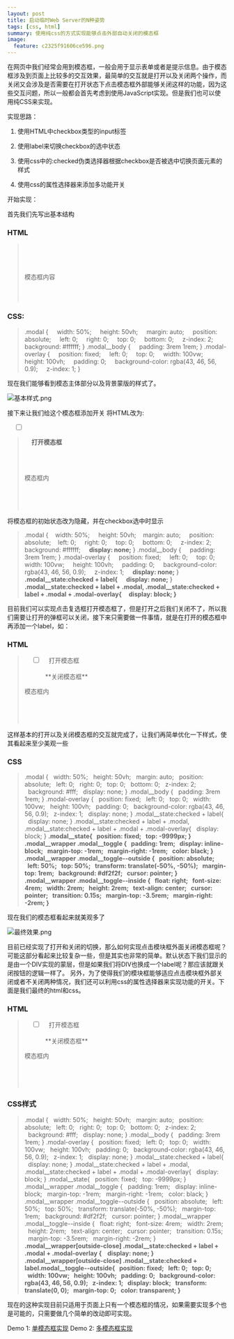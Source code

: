 ```yaml
---
layout: post
title: 启动临时Web Server的N种姿势
tags: [css, html]
summary: 使用纯css的方式实现能够点击外部自动关闭的模态框
image:
  feature: c2325f91606ce596.png
---
```

在网页中我们经常会用到模态框，一般会用于显示表单或者是提示信息。由于模态框涉及到页面上比较多的交互效果，最简单的交互就是打开以及关闭两个操作，而关闭又会涉及是否需要在打开状态下点击模态框外部能够关闭这样的功能，因为这些交互问题，所以一般都会首先考虑到使用JavaScript实现。但是我们也可以使用纯CSS来实现。

实现思路：

1. 使用HTML中checkbox类型的input标签

1. 使用label来切换checkbox的选中状态

1. 使用css中的:checked伪类选择器根据checkbox是否被选中切换页面元素的样式
1. 使用css的属性选择器来添加多功能开关

开始实现：

首先我们先写出基本结构

### HTML
><div id="modal" class="modal__wrapper">
>      <div class="modal">
>            <div class="modal__main">
>                  <p> 模态框内容 </p>
>            </div>
>      </div>
></div>

### CSS:
>.modal {
>      width: 50%;
>      height: 50vh;
>      margin: auto;
>      position: absolute;
>      left: 0;
>      right: 0;
>      top: 0;
>      bottom: 0;
>      z-index: 2;
>      background: #ffffff;
>}
>.modal__body {
>      padding: 3rem 1rem;
>}
>.modal-overlay {
>      position: fixed;
>      left: 0;
>      top: 0;
>      width: 100vw;
>      height: 100vh;
>      padding: 0;
>      background-color: rgba(43, 46, 56, 0.9);
>      z-index: 1;
>}

现在我们能够看到模态主体部分以及背景蒙版的样式了。

![基本样式.png](http://upload-images.jianshu.io/upload_images/8491305-2394a8cc8d553bfc.png?imageMogr2/auto-orient/strip%7CimageView2/2/w/1240)


接下来让我们给这个模态框添加开关
将HTML改为:
> <div id="modal" class="modal__wrapper">
       **<input id="modal__state" class="modal__state" type="checkbox">**
>       **<label class="modal__toggle modal__toggle--outside" for="modal__state">打开模态框</label>**
>      <div class="modal">
>             <div class="modal__body">
>                    <p> 模态框内 </p>
>             </div>
>      </div>
>        <div class="modal-overlay"></div>
</div>

将模态框的初始状态改为隐藏，并在checkbox选中时显示
> .modal {
>      width: 50%;
>      height: 50vh;
>      margin: auto;
>      position: absolute;
>      left: 0;
>      right: 0;
>      top: 0;
>      bottom: 0;
>      z-index: 2;
>      background: #ffffff;
>      **display: none;**
>}
>.modal__body {
>      padding: 3rem 1rem;
>}
>.modal-overlay {
>      position: fixed;
>      left: 0;
>      top: 0;
>      width: 100vw;
>      height: 100vh;
>      padding: 0;
>      background-color: rgba(43, 46, 56, 0.9);
>      z-index: 1;
>      **display: none;**
>}
> **.modal__state:checked + label{**
>      **display: none;**
>}
>**.modal__state:checked + label + .modal,
>.modal__state:checked + label + .modal + .modal-overlay{
>      display: block;
>}**

目前我们可以实现点击复选框打开模态框了，但是打开之后我们关闭不了，所以我们需要让打开的弹框可以关闭，接下来只需要做一件事情，就是在打开的模态框中再添加一个label，如：

### HTML
> <div id="modal" class="modal__wrapper">
>        <input id="modal__state" class="modal__state" type="checkbox">
>       <label class="modal__toggle modal__toggle--outside" for="modal__state">打开模态框</label>
>      <div class="modal">
>             <div class="modal__body">
>                **<label class="modal__toggle modal__toggle--outside" for="modal__state">关闭模态框</label>**
>                    <p> 模态框内 </p>
>             </div>
>      </div>
>        <div class="modal-overlay"></div>
> </div>

这样基本的打开以及关闭模态框的交互就完成了，让我们再简单优化一下样式，使其看起来至少美观一些

### CSS
>.modal {
>  width: 50%;
>  height: 50vh;
>  margin: auto;
>  position: absolute;
>  left: 0;
>  right: 0;
>  top: 0;
>  bottom: 0;
>  z-index: 2;
>  background: #fff;
>  display: none;
>}
>.modal__body {
>  padding: 3rem 1rem;
>}
>.modal-overlay {
>  position: fixed;
>  left: 0;
>  top: 0;
>  width: 100vw;
>  height: 100vh;
>  padding: 0;
>  background-color: rgba(43, 46, 56, 0.9);
>  z-index: 1;
>  display: none;
>}
>.modal__state:checked + label{
>  display: none;
>}
>.modal__state:checked + label + .modal,
>.modal__state:checked + label + .modal + .modal-overlay{
>  display: block;
>}
>**.modal__state{
>  position: fixed;
>  top: -9999px;
>}
>.modal__wrapper .modal__toggle {
>  padding: 1rem;
>  display: inline-block;
>  margin-top: -1rem;
>  margin-right: -1rem;
>  color: black;
>}
>.modal__wrapper .modal__toggle--outside {
>  position: absolute;
>  left: 50%;
>  top: 50%;
>  transform: translate(-50%, -50%);
>  margin-top: 1rem;
>  background: #df2f2f;
>  cursor: pointer;
>}
>.modal__wrapper .modal__toggle--inside {
>  float: right;
>  font-size: 4rem;
>  width: 2rem;
>  height: 2rem;
>  text-align: center;
>  cursor: pointer;
>  transition: 0.15s;
>  margin-top: -3.5rem;
>  margin-right: -2rem;
>}**

现在我们的模态框看起来就美观多了


![最终效果.png](http://upload-images.jianshu.io/upload_images/8491305-c2325f91606ce596.png?imageMogr2/auto-orient/strip%7CimageView2/2/w/1240)


目前已经实现了打开和关闭的切换，那么如何实现点击模块框外面关闭模态框呢？可能这部分看起来比较复杂一些，但是其实也非常的简单。默认状态下我们显示的是由一个DIV实现的蒙层，但是如果我们将DIV也换成一个label呢？那应该就跟关闭按钮的逻辑一样了。
另外，为了使得我们的模块框能够适应点击模块框外部关闭或者不关闭两种情况，我们还可以利用css的属性选择器来实现功能的开关。下面是我们最终的html和css。
### HTML
> <div id="modal" class="modal__wrapper" outside-close>
>        <input id="modal__state" class="modal__state" type="checkbox">
>       <label class="modal__toggle modal__toggle--outside" for="modal__state">打开模态框</label>
>      <div class="modal">
>             <div class="modal__body">
>                **<label class="modal__toggle modal__toggle--outside" for="modal__state">关闭模态框</label>**
>                    <p> 模态框内 </p>
>             </div>
>      </div>
>        <div class="modal-overlay"></div>
> </div>
### CSS样式
>.modal {
>  width: 50%;
>  height: 50vh;
>  margin: auto;
>  position: absolute;
>  left: 0;
>  right: 0;
>  top: 0;
>  bottom: 0;
>  z-index: 2;
>  background: #fff;
>  display: none;
>}
>.modal__body {
>  padding: 3rem 1rem;
>}
>.modal-overlay {
>  position: fixed;
>  left: 0;
>  top: 0;
>  width: 100vw;
>  height: 100vh;
>  padding: 0;
>  background-color: rgba(43, 46, 56, 0.9);
>  z-index: 1;
>  display: none;
>}
>.modal__state:checked + label{
>  display: none;
>}
>.modal__state:checked + label + .modal,
>.modal__state:checked + label + .modal + .modal-overlay{
>  display: block;
>}
>.modal__state{
>  position: fixed;
>  top: -9999px;
>}
>.modal__wrapper .modal__toggle {
>  padding: 1rem;
>  display: inline-block;
>  margin-top: -1rem;
>  margin-right: -1rem;
>  color: black;
>}
>.modal__wrapper .modal__toggle--outside {
>  position: absolute;
>  left: 50%;
>  top: 50%;
>  transform: translate(-50%, -50%);
>  margin-top: 1rem;
>  background: #df2f2f;
>  cursor: pointer;
>}
>.modal__wrapper .modal__toggle--inside {
>  float: right;
>  font-size: 4rem;
>  width: 2rem;
>  height: 2rem;
>  text-align: center;
>  cursor: pointer;
>  transition: 0.15s;
>  margin-top: -3.5rem;
>  margin-right: -2rem;
>}
>**.modal__wrapper[outside-close] .modal__state:checked + label + .modal + .modal-overlay {
>      display: none;
>}
>.modal__wrapper[outside-close] .modal__state:checked + label.modal__toggle--outside{
>  position: fixed;
>  left: 0;
>  top: 0;
>  width: 100vw;
>  height: 100vh;
>  padding: 0;
>  background-color: rgba(43, 46, 56, 0.9);
>  z-index: 1;
>  display: block;
>  transform: translate(0, 0);
>  margin-top: 0;
>  color: transparent;
>}**

现在的这种实现目前只适用于页面上只有一个模态框的情况，如果需要实现多个也是可能的，只需要做几个简单的改动即可实现。

Demo 1: [单模态框实现](https://codepen.io/jihgao666/pen/JrmvNq)
Demo 2:  [多模态框实现](https://codepen.io/jihgao666/pen/BwPXGV)
